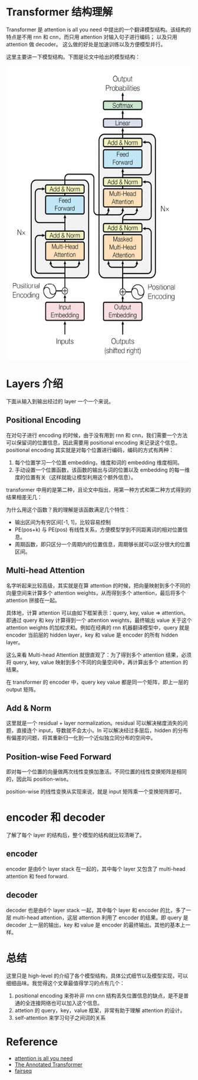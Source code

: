 # Transformer 结构理解
Transformer 是 attention is all you need 中提出的一个翻译模型结构。该结构的特点是不用 rnn 和 cnn，而只用 attention 对输入句子进行编码；
以及只用 attention 做 decoder。 这么做的好处是加速训练以及方便模型并行。

这里主要讲一下模型结构。下图是论文中给出的模型结构：

<img src="/figures/nlp/transformer.png" alt="" width="700px" height="800px">

# Layers 介绍
下面从输入到输出经过的 layer 一个一个来说。

## Positional Encoding
在对句子进行 encoding 的时候，由于没有用到 rnn 和 cnn，我们需要一个方法可以保留词的位置信息，因此需要用 positional encoding 来记录这个信息。
positional encoding 其实就是对每个位置进行编码，编码的方式有两种：
1. 每个位置学习一个位置 embedding，维度和词的 embedding 维度相同。
2. 手动设置一个位置函数，该函数的输出与词的位置以及 embedding 的每一维度的位置有关（这样就能让模型利用这个额外信息）。

transformer 中用的是第二种，且论文中指出，用第一种方式和第二种方式得到的结果相差无几：

为什么用这个函数？我的理解是该函数满足几个特性：
* 输出区间为有穷区间[-1, 1]，比较容易控制
* PE(pos+k) 与 PE(pos) 有线性关系，方便模型学到不同距离词的相对位置信息。
* 周期函数，即只区分一个周期内的位置信息，周期够长就可以区分很大的位置区间。

## Multi-head Attention
名字听起来比较高级，其实就是在算 attention 的时候，把向量映射到多个不同的向量空间来计算多个 attention weights，从而得到多个 attention，最后将多个 attention 拼接在一起。

具体地，计算 attention 可以由如下框架表示：query, key, value => attention。
即通过 query 和 key 计算得到一个 attention weights，最终输出 value 关于这个 attention weights 的加权求和。例如在经典的 rnn 机器翻译模型中，query 就是 encoder 当前层的 hidden layer，key 和 value 是 encoder 的所有 hidden layer。

这么来看 Multi-head Attention 就很直观了：为了得到多个 attention 结果，必须将 query, key, value 映射到多个不同的向量空间中，再计算出多个 attention 的结果。

在 transformer 的 encoder 中，query key value 都是同一个矩阵，即上一层的 output 矩阵。

## Add & Norm
这里就是一个 residual + layer normalization。residual 可以解决梯度消失的问题，直接连个 input，导数就不会太小。ln 可以解决经过多层后，hidden 的分布有偏差的问题，将其重新归一化到一个近似独立同分布的空间中。

## Position-wise Feed Forward
即对每一个位置的向量做两次线性变换加激活。不同位置的线性变换矩阵是相同的，因此叫 position-wise。

position-wise 的线性变换从实现来说，就是 input 矩阵乘一个变换矩阵即可。 

# encoder 和 decoder
了解了每个 layer 的结构后，整个模型的结构就比较清晰了。

## encoder
encoder 是由6个 layer stack 在一起的，其中每个 layer 又包含了 multi-head attention 和 feed forward.

## decoder
decoder 也是由6个 layer stack 一起，其中每个 layer 和 encoder 的比，多了一层 multi-head attention，这层 attention 利用了 encoder 的结果。即 query 是 decoder 上一层的输出，key 和 value 是 encoder 的最终输出。其他的基本上一样。

# 总结
这里只是 high-level 的介绍了各个模型结构，具体公式细节以及模型实现，可以细细品味。我觉得这个文章最值得学习的点有几个：
1. positional encoding 来弥补非 rnn cnn 结构丢失位置信息的缺点，是不是普通的全连接网络也可以加入这个信息。
2. attetion 的 query，key，value 框架，非常有助于理解 attention 的设计。
3. self-attention 来学习句子之间词的关系

# Reference
* [attention is all you need](https://arxiv.org/pdf/1706.03762.pdf)
* [The Annotated Transformer](http://nlp.seas.harvard.edu/2018/04/03/attention.html)
* [fairseq](https://github.com/pytorch/fairseq)